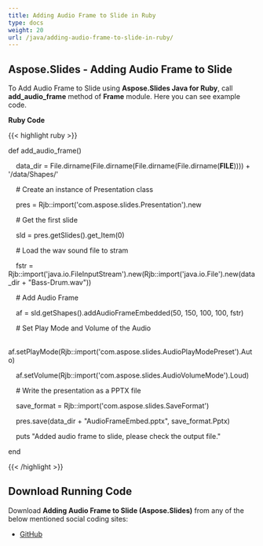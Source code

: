 ```yaml
---
title: Adding Audio Frame to Slide in Ruby
type: docs
weight: 20
url: /java/adding-audio-frame-to-slide-in-ruby/
---
```


## **Aspose.Slides - Adding Audio Frame to Slide**
To Add Audio Frame to Slide using **Aspose.Slides Java for Ruby**, call **add_audio_frame** method of **Frame** module. Here you can see example code.

**Ruby Code**

{{< highlight ruby >}}

 def add_audio_frame()

    data_dir = File.dirname(File.dirname(File.dirname(File.dirname(__FILE__)))) + '/data/Shapes/'



    # Create an instance of Presentation class

    pres = Rjb::import('com.aspose.slides.Presentation').new

    # Get the first slide

    sld = pres.getSlides().get_Item(0)

    # Load the wav sound file to stram

    fstr = Rjb::import('java.io.FileInputStream').new(Rjb::import('java.io.File').new(data_dir + "Bass-Drum.wav"))



    # Add Audio Frame

    af = sld.getShapes().addAudioFrameEmbedded(50, 150, 100, 100, fstr)

    # Set Play Mode and Volume of the Audio

    af.setPlayMode(Rjb::import('com.aspose.slides.AudioPlayModePreset').Auto)

    af.setVolume(Rjb::import('com.aspose.slides.AudioVolumeMode').Loud)

    # Write the presentation as a PPTX file

    save_format = Rjb::import('com.aspose.slides.SaveFormat')

    pres.save(data_dir + "AudioFrameEmbed.pptx", save_format.Pptx)

    puts "Added audio frame to slide, please check the output file."

end   

{{< /highlight >}}
## **Download Running Code**
Download **Adding Audio Frame to Slide (Aspose.Slides)** from any of the below mentioned social coding sites:

- [GitHub](https://github.com/aspose-slides/Aspose.Slides-for-Java/blob/master/Plugins/Aspose_Slides_Java_for_Ruby/lib/asposeslidesjava/Shapes/frame.rb)
